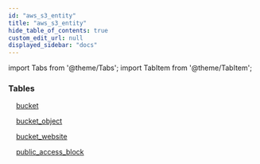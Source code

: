 ```yaml
---
id: "aws_s3_entity"
title: "aws_s3_entity"
hide_table_of_contents: true
custom_edit_url: null
displayed_sidebar: "docs"
---
```


import Tabs from '@theme/Tabs';
import TabItem from '@theme/TabItem';

<Tabs queryString="view">
  <TabItem value="components" label="Components" default>

### Tables

    [bucket](../../aws/tables/aws_s3_entity_bucket.Bucket)

    [bucket_object](../../aws/tables/aws_s3_entity_bucket_object.BucketObject)

    [bucket_website](../../aws/tables/aws_s3_entity_bucket_website.BucketWebsite)

    [public_access_block](../../aws/tables/aws_s3_entity_public_access_block.PublicAccessBlock)

</TabItem>
  <TabItem value="code-examples" label="Code examples">

</TabItem>
</Tabs>
